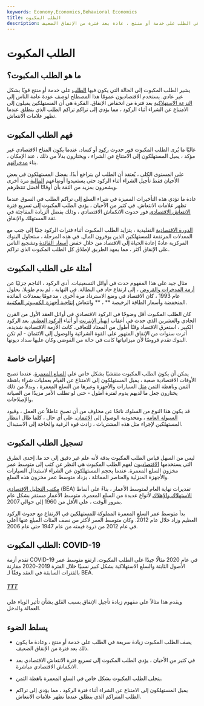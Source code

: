 ```yaml
---
keywords: Economy,Economics,Behavioral Economics
title: الطلب المكبوت
description: يشير الطلب المكبوت إلى زيادة سريعة في الطلب على خدمة أو منتج ، عادة بعد فترة من الإنفاق الضعيف.
---
```


# الطلب المكبوت
## ما هو الطلب المكبوت؟

يشير الطلب المكبوت إلى الحالة التي يكون فيها [الطلب](/demand) على خدمة أو منتج قويًا بشكل غير عادي. يستخدم الاقتصاديون عمومًا هذا المصطلح لوصف عودة عامة الناس إلى [النزعة الاستهلاكية](/consumerism) بعد فترة من انخفاض الإنفاق. الفكرة هي أن المستهلكين يميلون إلى الامتناع عن الشراء أثناء الركود ، مما يؤدي إلى تراكم تراكم الطلب الذي ينطلق عندما تظهر علامات الانتعاش.

## فهم الطلب المكبوت

غالبًا ما يُرى الطلب المكبوت فور حدوث [ركود](/recession) أو كساد. عندما يكون المناخ الاقتصادي غير مؤكد ، يميل المستهلكون إلى الامتناع عن الشراء ، ويختارون بدلاً من ذلك ، عند الإمكان ، بناء [مدخراتهم](/savings).

على المستوى الكلي ، يُعتقد أن الطلب لن يتراجع أبدًا. يفضل المستهلكون في بعض الأحيان فقط تأجيل الشراء أثناء الركود حتى يستعيدوا أوضاعهم [المالية](/finance) مرة أخرى ويشعرون بمزيد من الثقة بأن أوقاتًا أفضل تنتظرهم.

عادة ما تؤدي هذه التأخيرات المميزة في شراء السلع إلى تراكم الطلب في السوق عندما تظهر علامات الانتعاش. في كثير من الأحيان ، يؤدي الطلب المكبوت إلى تسريع فترة [الانتعاش الاقتصادي](/economic-recovery) فور حدوث الانكماش الاقتصادي ، وذلك بفضل الزيادة المفاجئة في ثقة المستهلك والإنفاق.

[الدورة الاقتصادية](/economic-cycle) التقليدية ، يتزايد الطلب المكبوت أثناء فترات الركود جنبًا إلى جنب مع المعدلات المرتفعة للمستهلكين الذين يوفرون المال. في هذه المرحلة ، ستحاول البنوك المركزية عادةً إعادة الحياة إلى الاقتصاد من خلال خفض [أسعار الفائدة](/interestrate) وتشجيع الناس على الإنفاق أكثر ، مما يمهد الطريق لإطلاق كل الطلب المكبوت الذي تراكم.

## أمثلة على الطلب المكبوت

مثال جيد على هذا المفهوم حدث في أوائل التسعينيات. أدى الركود ، الناجم جزئيًا عن [أزمة المدخرات والقروض](/sl-crisis) ، إلى ارتفاع حاد في البطالة. في النهاية ، لم يدم طويلا. بحلول عام 1993 ، كان الاقتصاد في وضع الاسترداد مرة أخرى ، مدعومًا بمعدلات الفائدة المنخفضة وأسعار الطاقة الرخيصة ** ، ** وانتعاش [إنتاجية أجهزة الكمبيوتر المكتبية](/productivity).

كان الطلب المكبوت أقل وضوحًا في الركود الاقتصادي في أوائل العقد الأول من القرن الحادي والعشرين الذي حدث في أعقاب [انهيار الإنترنت](/dotcom-bubble) أو أثناء [الركود العظيم.](/great-recession) بعد الركود الكبير ، استغرق الاقتصاد وقتًا أطول من المعتاد للتعافي. كانت الأزمة الاقتصادية شديدة. أثرت سنوات من الإنفاق المتهور على القوة الشرائية والوصول إلى الائتمان - لم تكن البنوك تقدم قروضًا لأن ميزانياتها كانت في حالة من الفوضى وكان عليها سداد ديونها.

## إعتبارات خاصة

يمكن أن يكون الطلب المكبوت متفشيًا بشكل خاص على [السلع المعمرة](/durables). عندما تصبح الأوقات الاقتصادية صعبة ، يميل المستهلكون إلى الامتناع عن القيام بعمليات شراء باهظة الثمن وباهظة الثمن [مثل](/big-ticket-item) السيارات والأجهزة وغيرها من السلع المعمرة ، وبدلاً من ذلك يختارون جعل ما لديهم يدوم لفترة أطول - حتى لو تطلب الأمر مزيدًا من الصيانة والإصلاحات.

قد يكون هذا النوع من السلوك ناتجًا عن مخاوف من أن تصبح عاطلاً عن العمل ، وقيود [السيولة العامة](/liquidity) ، ومحدودية الوصول إلى [الائتمان](/credit). على أي حال ، كلما طال انتظار المستهلكين لإجراء مثل هذه المشتريات ، زادت قوة الرغبة والحاجة إلى الاستبدال.

## تسجيل الطلب المكبوت

ليس من السهل قياس الطلب المكبوت بدقة لأنه علم غير دقيق إلى حد ما. إحدى الطرق التي يستخدمها [الاقتصاديون](/economist) لفهم الطلب المكبوت هي النظر عن كثب إلى متوسط عمر مخزون السلع المعمرة. عندما يحجم المستهلكون عن الشراء لاستبدال السيارات والأجهزة المنزلية والعناصر المماثلة ، يزداد متوسط عمر مخزون هذه السلع.

[مكتب التحليل الاقتصادي](/bea) (BEA) تقديرات نهاية العام لمتوسط الأعمار ، بناءً على أنماط [الاستهلاك والإهلاك](/depreciation) لأنواع عديدة من السلع المعمرة. متوسط الأعمار مستقر بشكل عام بمرور الوقت ، على الأقل من 1960 إلى حوالي 2007.

بدأ متوسط عمر السلع المعمرة المملوكة للمستهلكين في الارتفاع مع حدوث الركود العظيم وزاد خلال عام 2012. وكان متوسط العمر لأكثر من نصف الفئات المبلغ عنها أعلى في عام 2012 من ذروة قيمته من عام 1947 حتى عام 2006.

## الطلب المكبوت: COVID-19

تقدم أزمة COVID-19 في عام 2020 مثالًا جيدًا على الطلب المكبوت. ارتفع متوسط عمر الأصول الثابتة والسلع الاستهلاكية بشكل كبير نسبيًا خلال الفترة 2019-2020 مقارنة بالفترات السابقة في العقد وفقًا لـ BEA.

<h5> <a href=""> TTT </a> </h5>

ويقدم هذا مثالاً على مفهوم زيادة تأجيل الإنفاق بسبب القلق بشأن تأثير الوباء على العمالة والدخل.

## يسلط الضوء

- يصف الطلب المكبوت زيادة سريعة في الطلب على خدمة أو منتج ، وعادة ما يكون ذلك بعد فترة من الإنفاق الضعيف.

- في كثير من الأحيان ، يؤدي الطلب المكبوت إلى تسريع فترة الانتعاش الاقتصادي بعد الانكماش الاقتصادي مباشرة.

- يتجلى الطلب المكبوت بشكل خاص في السلع المعمرة باهظة الثمن.

- يميل المستهلكون إلى الامتناع عن الشراء أثناء فترة الركود ، مما يؤدي إلى تراكم الطلب المتراكم الذي ينطلق عندما تظهر علامات الانتعاش.

